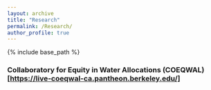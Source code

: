 ```yaml
---
layout: archive
title: "Research"
permalink: /Research/
author_profile: true
---
```


{% include base_path %}

### Collaboratory for Equity in Water Allocations (COEQWAL)[https://live-coeqwal-ca.pantheon.berkeley.edu/]

